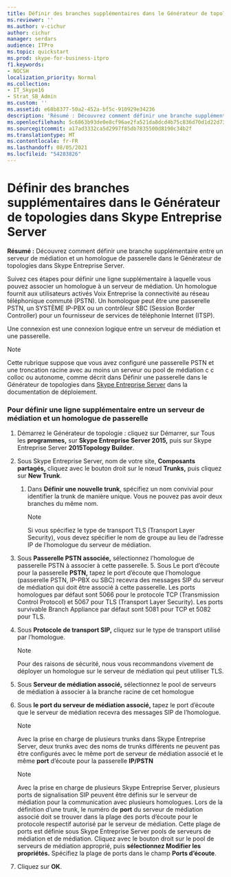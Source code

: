 ```yaml
---
title: Définir des branches supplémentaires dans le Générateur de topologies dans Skype Entreprise Server
ms.reviewer: ''
ms.author: v-cichur
author: cichur
manager: serdars
audience: ITPro
ms.topic: quickstart
ms.prod: skype-for-business-itpro
f1.keywords:
- NOCSH
localization_priority: Normal
ms.collection:
- IT_Skype16
- Strat_SB_Admin
ms.custom: ''
ms.assetid: e68b8377-50a2-452a-bf5c-910929e34236
description: 'Résumé : Découvrez comment définir une branche supplémentaire entre un serveur de médiation et un homologue de passerelle dans le Générateur de topologies dans Skype Entreprise Server.'
ms.openlocfilehash: 5c6863b93de0e8cf96ae2fa521da8dcd4b75c836d70d1d22d734ef25a21d6568
ms.sourcegitcommit: a17ad3332ca5d2997f85db7835500d8190c34b2f
ms.translationtype: MT
ms.contentlocale: fr-FR
ms.lasthandoff: 08/05/2021
ms.locfileid: "54283826"
---
```

# <a name="define-additional-trunks-in-topology-builder-in-skype-for-business-server"></a>Définir des branches supplémentaires dans le Générateur de topologies dans Skype Entreprise Server
 
**Résumé :** Découvrez comment définir une branche supplémentaire entre un serveur de médiation et un homologue de passerelle dans le Générateur de topologies dans Skype Entreprise Server.
  
Suivez ces étapes pour définir une ligne supplémentaire à laquelle vous pouvez associer un homologue à un serveur de médiation. Un homologue fournit aux utilisateurs activés Voix Entreprise la connectivité au réseau téléphonique commuté (PSTN). Un homologue peut être une passerelle PSTN, un SYSTÈME IP-PBX ou un contrôleur SBC (Session Border Controller) pour un fournisseur de services de téléphonie Internet (ITSP).
  
Une connexion est une connexion logique entre un serveur de médiation et une passerelle.
  
> [!NOTE]
> Cette rubrique suppose que vous avez configuré une passerelle PSTN et une troncation racine avec au moins un serveur ou pool de médiation c c colloc ou autonome, comme décrit dans Définir une passerelle dans le Générateur de topologies dans [Skype Entreprise Server](define-a-gateway.md) dans la documentation de déploiement.
  
### <a name="to-define-an-additional-trunk-between-a-mediation-server-and-a-gateway-peer"></a>Pour définir une ligne supplémentaire entre un serveur de médiation et un homologue de passerelle

1. Démarrez le Générateur de topologie : cliquez sur Démarrer, sur Tous les **programmes,** sur **Skype Entreprise Server 2015,** puis sur Skype Entreprise Server **2015Topology Builder**.
    
2. Sous Skype Entreprise Server, nom de votre site, **Composants partagés,** cliquez avec le bouton droit sur le nœud **Trunks,** puis cliquez sur **New Trunk**.
   1. Dans **Définir une nouvelle trunk**, spécifiez un nom convivial pour identifier la trunk de manière unique. Vous ne pouvez pas avoir deux branches du même nom.
    
      > [!NOTE]
      > Si vous spécifiez le type de transport TLS (Transport Layer Security), vous devez spécifier le nom de groupe au lieu de l’adresse IP de l’homologue du serveur de médiation. 
  
3. Sous **Passerelle PSTN associée,** sélectionnez l’homologue de passerelle PSTN à associer à cette passerelle.
    5. Sous Le port d’écoute pour la passerelle **PSTN,** tapez le port d’écoute que l’homologue (passerelle PSTN, IP-PBX ou SBC) recevra des messages SIP du serveur de médiation qui doit être associé à cette passerelle. Les ports homologues par défaut sont 5066 pour le protocole TCP (Transmission Control Protocol) et 5067 pour TLS (Transport Layer Security). Les ports survivable Branch Appliance par défaut sont 5081 pour TCP et 5082 pour TLS.
    
4. Sous **Protocole de transport SIP,** cliquez sur le type de transport utilisé par l’homologue.
    
    > [!NOTE]
    > Pour des raisons de sécurité, nous vous recommandons vivement de déployer un homologue sur le serveur de médiation qui peut utiliser TLS. 
  
5. Sous **Serveur de médiation associé,** sélectionnez le pool de serveurs de médiation à associer à la branche racine de cet homologue
    
6. Sous **le port du serveur de médiation associé,** tapez le port d’écoute que le serveur de médiation recevra des messages SIP de l’homologue.
    
    > [!NOTE]
    > Avec la prise en charge de plusieurs trunks dans Skype Entreprise Server, deux trunks avec des noms de trunks différents ne peuvent pas être configurés avec le même port de serveur de médiation associé et le même **port** d’écoute pour la passerelle **IP/PSTN**
  
    > [!NOTE]
    > Avec la prise en charge de plusieurs Skype Entreprise Server, plusieurs ports de signalisation SIP peuvent être définis sur le serveur de médiation pour la communication avec plusieurs homologues. Lors de la définition d’une trunk, le numéro de **port** du serveur de médiation associé doit se trouver dans la plage des ports d’écoute pour le protocole respectif autorisé par le serveur de médiation. Cette plage de ports est définie sous Skype Entreprise Server pools de serveurs de médiation et de médiation. Cliquez avec le bouton droit sur le pool de serveurs de médiation approprié, puis **sélectionnez Modifier les propriétés.** Spécifiez la plage de ports dans le champ **Ports d’écoute**.
  
7. Cliquez sur **OK**. 
    

